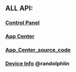 ## ALL API:
### [Control Panel](https://github.com/nixnmtm/iEi-Projects/blob/master/customer-device-api/README_Controlpanel.md)
### [App Center](https://github.com/nixnmtm/iEi-Projects/blob/master/customer-device-api/README_Appcentre.md) 
### [App_Center_source_code](https://github.com/nixnmtm/iEi-Projects/blob/master/customer-device-api/src/msgUnit/appcenterapi.py) 
### [Device Info]() @randolphlin
